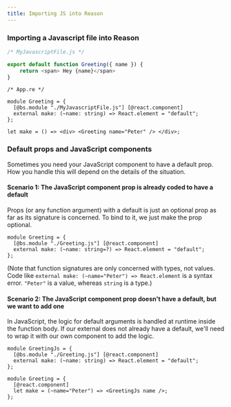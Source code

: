```yaml
---
title: Importing JS into Reason
---
```


### Importing a Javascript file into Reason

```js
/* MyJavascriptFile.js */

export default function Greeting({ name }) {
    return <span> Hey {name}</span>
}
```

```reason
/* App.re */

module Greeting = {
  [@bs.module "./MyJavascriptFile.js"] [@react.component]
  external make: (~name: string) => React.element = "default";
};

let make = () => <div> <Greeting name="Peter" /> </div>;
```

### Default props and JavaScript components

Sometimes you need your JavaScript component to have a default prop. How you
handle this will depend on the details of the situation.

#### Scenario 1: The JavaScript component prop is already coded to have a default

Props (or any function argument) with a default is just an optional prop as far
as its signature is concerned. To bind to it, we just make the prop optional.

```reason
module Greeting = {
  [@bs.module "./Greeting.js"] [@react.component]
  external make: (~name: string=?) => React.element = "default";
};
```

(Note that function signatures are only concerned with types, not values. Code
like `external make: (~name="Peter") => React.element` is a syntax error.
`"Peter"` is a value, whereas `string` is a type.)

#### Scenario 2: The JavaScript component prop doesn't have a default, but we want to add one

In JavaScript, the logic for default arguments is handled at runtime inside the
function body. If our external does not already have a default, we'll need to
wrap it with our own component to add the logic.

```reason
module GreetingJs = {
  [@bs.module "./Greeting.js"] [@react.component]
  external make: (~name: string) => React.element = "default";
};

module Greeting = { 
  [@react.component]
  let make = (~name="Peter") => <GreetingJs name />;
};
```
